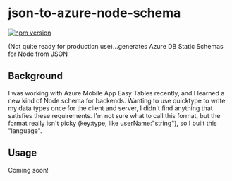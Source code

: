 # json-to-azure-node-schema
[![npm version](https://badge.fury.io/js/json-to-azure-node-schema.svg)](https://badge.fury.io/js/json-to-azure-node-schema)

(Not quite ready for production use)...generates Azure DB Static Schemas for Node from JSON
## Background
I was working with Azure Mobile App Easy Tables recently, and I learned a new kind of Node schema for backends. Wanting to use quicktype to write my data types once for the client and server, I didn't find anything that satisfies these requirements. I'm not sure what to call this format, but the format really isn't picky (key:type, like userName:"string"), so I built this "language".
## Usage
Coming soon!
